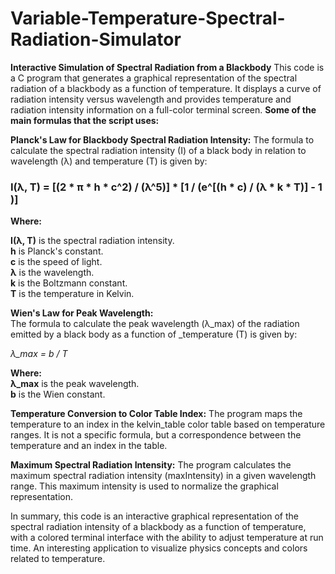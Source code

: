 # Variable-Temperature-Spectral-Radiation-Simulator
**Interactive Simulation of Spectral Radiation from a Blackbody**
 This code is a C program that generates a graphical representation of the spectral radiation of a blackbody as a function of temperature. It displays a curve of radiation intensity versus wavelength and provides temperature and radiation intensity information on a full-color terminal screen.
 **Some of the main formulas that the script uses:**

 **Planck's Law for Blackbody Spectral Radiation Intensity:**
 The formula to calculate the spectral radiation intensity (I) of a black body in relation to wavelength (λ) and temperature (T) is given by:

 ### I(λ, T) = [(2 * π * h * c^2) / (λ^5)] * [1 / (e^[(h * c) / (λ * k * T)] - 1 )]

**Where:**  

**I(λ, T)** is the spectral radiation intensity.  
**h** is Planck's constant.  
**c** is the speed of light.  
**λ** is the wavelength.  
**k** is the Boltzmann constant.  
**T** is the temperature in Kelvin.  

 **Wien's Law for Peak Wavelength:**  
 The formula to calculate the peak wavelength (λ_max) of the radiation emitted by a black body as a function of _temperature (T) is given by:  

*λ_max = b / T*  

**Where:**  
**λ_max** is the peak wavelength.  
**b** is the Wien constant.  

 **Temperature Conversion to Color Table Index:**
 The program maps the temperature to an index in the kelvin_table color table based on temperature ranges. It is not a specific formula, but a correspondence between the temperature and an index in the table.

 **Maximum Spectral Radiation Intensity:**
 The program calculates the maximum spectral radiation intensity (maxIntensity) in a given wavelength range. This maximum intensity is used to normalize the graphical representation.

In summary, this code is an interactive graphical representation of the spectral radiation intensity of a blackbody as a function of temperature, with a colored terminal interface with the ability to adjust temperature at run time. An interesting application to visualize physics concepts and colors related to temperature.
